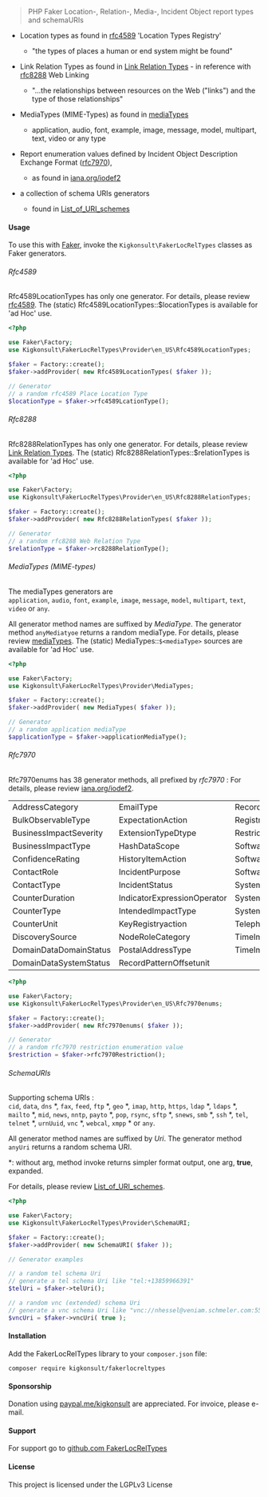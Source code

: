 
> PHP Faker Location-, Relation-, Media-, Incident Object report types and schemaURIs
>
* Location types as found in [rfc4589] 'Location Types Registry'
  * "the types of places a human or end system might be found"

* Link Relation Types as found in [Link Relation Types] - in reference with [rfc8288] Web Linking
  * "...the relationships between resources on the Web ("links")
  and the type of those relationships"

* MediaTypes (MIME-Types) as found in [mediaTypes]
  * application, audio, font, example, image, message, model, multipart, text, video or any type

* Report enumeration values defined by Incident Object Description Exchange Format ([rfc7970]), 
  * as found in [iana.org/iodef2]

* a collection of schema URIs generators
  * found in [List_of_URI_schemes] 

#### Usage

To use this with [Faker], invoke the `Kigkonsult\FakerLocRelTypes` classes as Faker generators.

###### Rfc4589


Rfc4589LocationTypes has only one generator.
For details, please review [rfc4589].
The (static) Rfc4589LocationTypes::$locationTypes is available for 'ad Hoc' use.

```php
<?php

use Faker\Factory;
use Kigkonsult\FakerLocRelTypes\Provider\en_US\Rfc4589LocationTypes;

$faker = Factory::create();
$faker->addProvider( new Rfc4589LocationTypes( $faker ));

// Generator
// a random rfc4589 Place Location Type
$locationType = $faker->rfc4589LcationType();

```
###### Rfc8288

Rfc8288RelationTypes has only one generator.
For details, please review [Link Relation Types].
The (static) Rfc8288RelationTypes::$relationTypes is available for 'ad Hoc' use.


```php
<?php

use Faker\Factory;
use Kigkonsult\FakerLocRelTypes\Provider\en_US\Rfc8288RelationTypes;

$faker = Factory::create();
$faker->addProvider( new Rfc8288RelationTypes( $faker ));

// Generator
// a random rfc8288 Web Relation Type
$relationType = $faker->rc8288RelationType();

```

###### MediaTypes (MIME-types)

The mediaTypes generators are<br>`application`, `audio`, `font`, `example`, `image`, `message`, `model`, `multipart`, `text`, `video` or `any`.

All generator method names are suffixed by _MediaType_.
The generator method `anyMediatyoe` returns a random mediaType.
For details, please review [mediaTypes].
The (static) MediaTypes::`$<mediaType>` sources are available for 'ad Hoc' use.


```php
<?php

use Faker\Factory;
use Kigkonsult\FakerLocRelTypes\Provider\MediaTypes;

$faker = Factory::create();
$faker->addProvider( new MediaTypes( $faker ));

// Generator
// a random application mediaType
$applicationType = $faker->applicationMediaType();

```


###### Rfc7970
Rfc7970enums has 38 generator methods, all prefixed by _rfc7970_ :
For details, please review [iana.org/iodef2].

<table>
<tr><td>AddressCategory<td>EmailType<td>RecordPatternType
<tr><td>BulkObservableType<td>ExpectationAction<td>RegistryHandleRegistry
<tr><td>BusinessImpactSeverity<td>ExtensionTypeDtype<td>Restriction
<tr><td>BusinessImpactType<td>HashDataScope<td>SoftwareReferenceSpecId
<tr><td>ConfidenceRating<td>HistoryItemAction<td>SoftwareReferenceDtype
<tr><td>ContactRole<td>IncidentPurpose<td>SoftwareReferenceSpecName
<tr><td>ContactType<td>IncidentStatus<td>SystemCategory
<tr><td>CounterDuration<td>IndicatorExpressionOperator<td>SystemImpactType
<tr><td>CounterType<td>IntendedImpactType<td>SystemOwnership
<tr><td>CounterUnit<td>KeyRegistryaction<td>Telephone-type
<tr><td>DiscoverySource<td>NodeRoleCategory<td>TimeImpactDuration
<tr><td>DomainDataDomainStatus<td>PostalAddressType<td>TimeImpactMetric
<tr><td>DomainDataSystemStatus<td>RecordPatternOffsetunit<td>
</table>


```php
<?php

use Faker\Factory;
use Kigkonsult\FakerLocRelTypes\Provider\en_US\Rfc7970enums;

$faker = Factory::create();
$faker->addProvider( new Rfc7970enums( $faker ));

// Generator
// a random rfc7970 restriction enumeration value
$restriction = $faker->rfc7970Restriction();

```
###### SchemaURIs

Supporting schema URIs :<br>
`cid`, `data`, `dns` *, `fax`, `feed`, `ftp` *, 
`geo` *, `imap`, `http`, `https`, `ldap` *, `ldaps` *, 
`mailto` *, `mid`, `news`, `nntp`, `payto` *, `pop`, 
`rsync`, `sftp` *, `snews`, `smb` *, `ssh` *, `tel`, 
`telnet` *, `urnUuid`, `vnc` *, `webcal`, `xmpp` * or `any`.

All generator method names are suffixed by _Uri_.
The generator method `anyUri` returns a random schema URI.

*: without arg, method invoke returns simpler format output, one arg, **true**, expanded. 

For details, please review [List_of_URI_schemes].

```php
<?php

use Faker\Factory;
use Kigkonsult\FakerLocRelTypes\Provider\SchemaURI;

$faker = Factory::create();
$faker->addProvider( new SchemaURI( $faker ));

// Generator examples

// a random tel schema Uri
// generate a tel schema Uri like "tel:+13859966391"
$telUri = $faker->telUri();

// a random vnc (extended) schema Uri
// generate a vnc schema Uri like "vnc://nhessel@veniam.schmeler.com:5594?ConnectionName=minima"
$vncUri = $faker->vncUri( true );

```

#### Installation

Add the FakerLocRelTypes library to your `composer.json` file:

```
composer require kigkonsult/fakerlocreltypes
```

#### Sponsorship

Donation using [paypal.me/kigkonsult] are appreciated.
For invoice, please e-mail</a>.


#### Support

For support go to [github.com FakerLocRelTypes]


#### License

This project is licensed under the LGPLv3 License


[Composer]:https://getcomposer.org/
[Faker]:https://github.com/fakerphp/faker
[github.com FakerLocRelTypes]:https://github.com/iCalcreator/fakerlocreltypes/issues
[List_of_URI_schemes]:https://en.wikipedia.org/wiki/List_of_URI_schemes
[iana.org/iodef2]:https://www.iana.org/assignments/iodef2/iodef2.xhtml
[Link Relation Types]:https://www.iana.org/assignments/link-relations/link-relations.xhtml
[mediaTypes]:https://www.iana.org/assignments/media-types/media-types.xhtml
[rfc4589]:https://www.rfc-editor.org/rfc/rfc4589.txt
[rfc7970]:https://www.rfc-editor.org/rfc/rfc7970.html
[rfc8288]:https://www.rfc-editor.org/rfc/rfc8288.html
[paypal.me/kigkonsult]:https://paypal.me/kigkonsult
